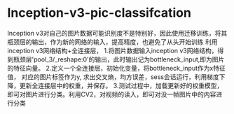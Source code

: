 # Inception-v3-pic-classifcation
Inception v3对自己的图片数据可能识别度不是特别好，因此使用迁移训练，将其瓶颈层的输出，作为新的网络的输入，提高精度，也避免了从头开始训练 利用inception v3网络结构+全连接层， 1.将图片数据输入inception v3网络结构，得到瓶颈层'pool_3/_reshape:0'的输出，此时输出记为bottleneck_input,即为图片的特征向量。 2.定义一个全连接层，初始化变量，将bottleneck_input作为x特征值， 对应的图片标签作为y, 求出交叉熵，均方误差，sess会话运行，利用梯度下降，更新全连接层中的权重，并保存。 3.测试过程中，加载更新好的权重模型，即可对图片进行分类。利用CV2，对视频的读入，即可对没一帧图片中的内容进行分类
